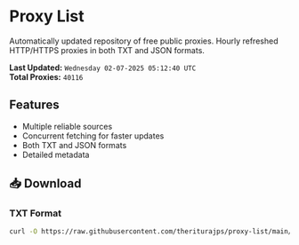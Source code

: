 # Proxy List

Automatically updated repository of free public proxies. Hourly refreshed HTTP/HTTPS proxies in both TXT and JSON formats.

**Last Updated:** `Wednesday 02-07-2025 05:12:40 UTC`  
**Total Proxies:** `40116`

## Features
- Multiple reliable sources
- Concurrent fetching for faster updates
- Both TXT and JSON formats
- Detailed metadata

## 📥 Download

### TXT Format
```bash
curl -O https://raw.githubusercontent.com/theriturajps/proxy-list/main/proxies.txt